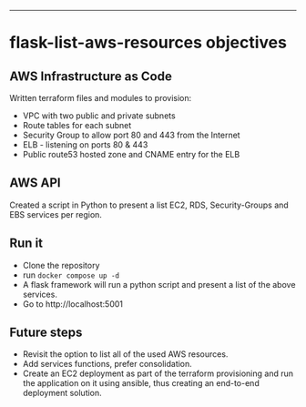 ---
# flask-list-aws-resources objectives

## AWS Infrastructure as Code
Written terraform files and modules to provision:
- VPC with two public and private subnets
- Route tables for each subnet
- Security Group to allow port 80 and 443 from the Internet
- ELB - listening on ports 80 & 443
- Public route53 hosted zone and CNAME entry for the ELB

## AWS API
Created a script in Python to present a list EC2, RDS, Security-Groups and EBS services per region.

## Run it
- Clone the repository
- run `docker compose up -d`
- A flask framework will run a python script and present a list of the above services.
- Go to http://localhost:5001

## Future steps
- Revisit the option to list all of the used AWS resources.
- Add services functions, prefer consolidation.
- Create an EC2 deployment as part of the terraform provisioning and run the application on it using ansible, thus creating an end-to-end deployment solution.
